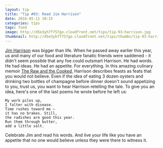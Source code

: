 ```yaml
---
layout: tip
title: "Tip #93: Read Jim Harrison"
date: 2016-05-11 10:15
categories: tips
tags: food
image: http://d5e3yh7f757go.cloudfront.net/tips/tip-93-harrison.jpg
thumbnail: http://d5e3yh7f757go.cloudfront.net/tips/thumbs/tip-93-harrison.jpg
---
```

<a href="https://en.wikipedia.org/wiki/Jim_Harrison">Jim Harrison</a> was bigger than life. When he passed away earlier this year, us and many of our food and literature fanatic friends were saddened - it didn't seem possible that any foe could outsmart Harrison. He had words. He had ideas. He had an appetite. For everything. In this amazing culinary memoir <a href="http://www.groveatlantic.com/?title=The+Raw+and+the+Cooked">The Raw and the Cooked</a>, Harrison describes feasts as feats that you would not believe. Even if the idea of eating 3 dozen oysters and drinking two bottles of champagne before dinner doesn't sound appetizing to you, trust us, you want to hear Harrison retelling the tale. To give you an idea, here's one of the last poems he wrote before he left us:

```
My work piles up,
I falter with disease.
Time rushes toward me —
it has no brakes. Still,
the radishes are good this year.
Run them through butter,
add a little salt.
```

Celebrate Jim and read his words. And live your life like you have an appetite that no one would believe unless they were there to witness it.
